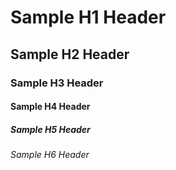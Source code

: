 # Sample H1 Header
## Sample H2 Header
### Sample H3 Header
#### Sample H4 Header
##### Sample H5 Header
###### Sample H6 Header
